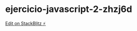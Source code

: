 # ejercicio-javascript-2-zhzj6d

[Edit on StackBlitz ⚡️](https://stackblitz.com/edit/ejercicio-javascript-2-zhzj6d)